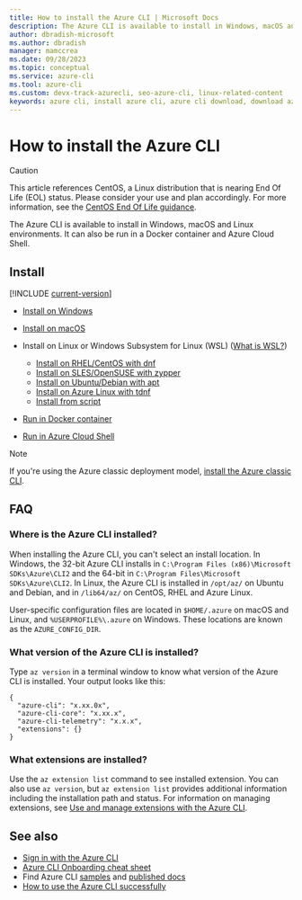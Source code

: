 ```yaml
---
title: How to install the Azure CLI | Microsoft Docs
description: The Azure CLI is available to install in Windows, macOS and Linux environments. It can also be run in a Docker container and Azure Cloud Shell.
author: dbradish-microsoft
ms.author: dbradish
manager: mamccrea
ms.date: 09/28/2023
ms.topic: conceptual
ms.service: azure-cli
ms.tool: azure-cli
ms.custom: devx-track-azurecli, seo-azure-cli, linux-related-content
keywords: azure cli, install azure cli, azure cli download, download azure cli
---
```


# How to install the Azure CLI

> [!CAUTION]
> This article references CentOS, a Linux distribution that is nearing End Of Life (EOL) status. Please consider your use and plan accordingly. For more information, see the [CentOS End Of Life guidance](/azure/virtual-machines/workloads/centos/centos-end-of-life).

The Azure CLI is available to install in Windows, macOS and Linux environments. It can also be run in a Docker container and Azure Cloud Shell.


## Install

[!INCLUDE [current-version](includes/current-version.md)]

* [Install on Windows](install-azure-cli-windows.md)
* [Install on macOS](install-azure-cli-macos.md)
* Install on Linux or Windows Subsystem for Linux (WSL) ([What is WSL?](/windows/wsl/about))

  * [Install on RHEL/CentOS with dnf](./install-azure-cli-linux.md?pivots=dnf)
  * [Install on SLES/OpenSUSE with zypper](./install-azure-cli-linux.md?pivots=zypper)
  * [Install on Ubuntu/Debian with apt](./install-azure-cli-linux.md?pivots=apt)
  * [Install on Azure Linux with tdnf](./install-azure-cli-linux.md?pivots=tdnf)
  * [Install from script](./install-azure-cli-linux.md?pivots=script)
* [Run in Docker container](run-azure-cli-docker.md)
* [Run in Azure Cloud Shell](/azure/cloud-shell/quickstart)

> [!NOTE]
> If you're using the Azure classic deployment model, [install the Azure classic CLI](install-classic-cli.md).

## FAQ

### Where is the Azure CLI installed?

When installing the Azure CLI, you can't select an install location. In Windows, the 32-bit Azure CLI installs in `C:\Program Files (x86)\Microsoft SDKs\Azure\CLI2` and the 64-bit in `C:\Program Files\Microsoft SDKs\Azure\CLI2`. In Linux, the Azure CLI is installed in `/opt/az/` on Ubuntu and Debian, and in `/lib64/az/` on CentOS, RHEL and Azure Linux.

User-specific configuration files are located in `$HOME/.azure` on macOS and Linux, and `%USERPROFILE%\.azure` on Windows. These locations are known as the `AZURE_CONFIG_DIR`.

### What version of the Azure CLI is installed?

Type `az version` in a terminal window to know what version of the Azure CLI is installed. Your output looks like this:

```output
{
  "azure-cli": "x.xx.0x",
  "azure-cli-core": "x.xx.x",
  "azure-cli-telemetry": "x.x.x",
  "extensions": {}
}
```

### What extensions are installed?

Use the `az extension list` command to see installed extension. You can also use `az version`, but `az extension list` provides additional information including the installation path and status. For information on managing extensions, see [Use and manage extensions with the Azure CLI](./azure-cli-extensions-overview.md).

## See also

* [Sign in with the Azure CLI](./authenticate-azure-cli.md)
* [Azure CLI Onboarding cheat sheet](./cheat-sheet-onboarding.md)
* Find Azure CLI [samples](./samples-index.md) and [published docs](./reference-docs-index.md)
* [How to use the Azure CLI successfully](use-azure-cli-successfully.md)

